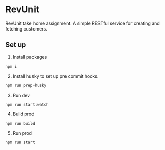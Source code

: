 # RevUnit

RevUnit take home assignment. A simple RESTful service for creating and fetching customers.

## Set up

1. Install packages

```bash
npm i
```

2. Install husky to set up pre commit hooks.

```bash
npm run prep-husky
```

3. Run dev

```bash
npm run start:watch
```

4. Build prod

```bash
npm run build
```
5. Run prod
```bash
npm run start
```